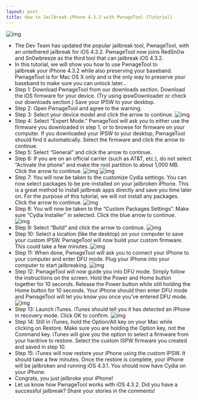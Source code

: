 ```yaml
---
layout: post
title: How to Jailbreak iPhone 4.3.2 with PwnageTool [Tutorial]
---
```

![img](http://media.idownloadblog.com/wp-content/uploads/2011/04/PwnageTool.jpg)
* The Dev Team has updated the popular jailbreak tool, PwnageTool, with an untethered jailbreak for iOS 4.3.2. PwnageTool now joins RedSn0w and Sn0wbreeze as the third tool that can jailbreak iOS 4.3.2.
* In this tutorial, we will show you how to use PwnageTool to jailbreak your iPhone 4.3.2 while also preserving your baseband. PwnageTool is for Mac OS X only and is the only way to preserve your baseband to make sure you can unlock later…
* Step 1: Download PwnageTool from our downloads section. Download the iOS firmware for your device. (Try using ipswDownloader or check our downloads section.) Save your IPSW to your desktop.
* Step 2: Open PwnageTool and agree to the warning.
* Step 3: Select your device model and click the arrow to continue.
![img](http://media.idownloadblog.com/wp-content/uploads/2011/04/PwnageTool-Select-Device-e1303657652524.jpeg)
* Step 4: Select “Expert Mode.” PwnageTool will ask you to either use the firmware you downloaded in step 1, or to browse for firmware on your computer. If you downloaded your IPSW to your desktop, PwnageTool should find it automatically. Select the firmware and click the arrow to continue.
* Step 5: Select “General” and click the arrow to continue.
* Step 6: If you are on an official carrier (such as AT&T, etc.), do not select “Activate the phone” and make the root partition to about 1,000 MB. Click the arrow to continue.
![img](http://media.idownloadblog.com/wp-content/uploads/2010/10/PwnageTool-General-e1303657949161.png)
![img](http://media.idownloadblog.com/wp-content/uploads/2010/10/PwnageTool-General-Activate-e1303658017331.png)
* Step 7: You will now be taken to the customize Cydia settings. You can now select packages to be pre-installed on your jailbroken iPhone. This is a great method to install jailbreak apps directly and save you time later on. For the purpose of this tutorial, we will not install any packages. Click the arrow to continue.
![img](http://media.idownloadblog.com/wp-content/uploads/2010/10/PwnageTool-Cydia-Settings-e1303658071707.png)
* Step 8: You will now be taken to the “Custom Packages Settings”. Make sure “Cydia Installer” in selected. Click the blue arrow to continue.
![img](http://media.idownloadblog.com/wp-content/uploads/2010/10/PwnageTool-Custom-Packages-Settings-e1303658146205.png)
* Step 9: Select “Build” and click the arrow to continue.
![img](http://media.idownloadblog.com/wp-content/uploads/2011/02/PwnageTool-Build.png)
* Step 10: Select a location (like the desktop) on your computer to save your custom IPSW. PwnageTool will now build your custom firmware. This could take a few minutes.
![img](http://media.idownloadblog.com/wp-content/uploads/2011/02/PwnageTool-Building-IPSW.png)
* Step 11: When done, PwnageTool will ask you to connect your iPhone to your computer and enter DFU mode. Plug your iPhone into your computer to start jailbreaking.
![img](http://media.idownloadblog.com/wp-content/uploads/2011/04/PwnageTool-Connect-to-USB-e1303659099283.jpeg)
* Step 12: PwnageTool will now guide you into DFU mode. Simply follow the instructions on the screen. Hold the Power and Home button together for 10 seconds. Release the Power button while still holding the Home button for 10 seconds. Your iPhone should then enter DFU mode and PwnageTool will let you know you once you’ve entered DFU mode.
![img](http://media.idownloadblog.com/wp-content/uploads/2011/04/PwnageTool-Successfully-Entered-DFU.jpeg)
* Step 13: Launch iTunes. iTunes should tell you it has detected an iPhone in recovery mode. Click OK to confirm.
![img](http://media.idownloadblog.com/wp-content/uploads/2011/04/iTunes-iPhone-in-Recovery-Mode.jpeg)
* Step 14: Still in iTunes, hold the Option/Alt key on your Mac while clicking on Restore. Make sure you are holding the Option key, not the Command key. iTunes will give you the option to select a firmware from your hardrive to restore. Select the custom ISPW firmware you created and saved in step 10.
* Step 15: iTunes will now restore your iPhone using the custom IPSW. It should take a few minutes. Once the restore is complete, your iPhone will be jailbroken and running iOS 4.3.1. You should now have Cydia on your iPhone.
* Congrats, you just jailbroke your iPhone!
* Let us know how PwnageTool works with iOS 4.3.2. Did you have a successful jailbreak? Share your stories in the comments!

